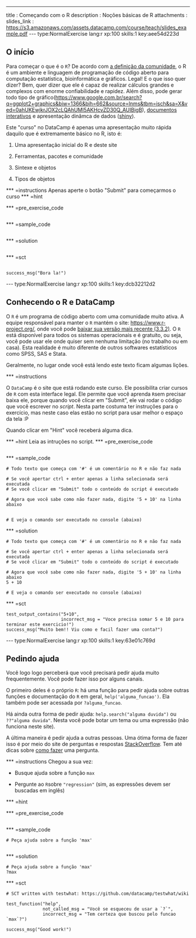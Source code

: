 ---
title       : Começando com o R
description : Noções básicas de R
attachments :
  slides_link : https://s3.amazonaws.com/assets.datacamp.com/course/teach/slides_example.pdf
--- type:NormalExercise lang:r xp:100 skills:1 key:aee54d223d
## O início

Para começar o que é o `R`? De acordo com [a definição da comunidade](http://pt.stackoverflow.com/tags/r/info), o R é um ambiente e linguagem de programação de código aberto para computação estatística, bioinformática e gráficos. Legal! E o que isso quer dizer? Bem, quer dizer que ele é capaz de realizar cálculos grandes e complexos com enorme confiabilidade e rapidez. Além disso, pode gerar todo tipo de gráfico(https://www.google.com.br/search?q=ggplot2+graphics&biw=1366&bih=662&source=lnms&tbm=isch&sa=X&ved=0ahUKEwjkrJOX2cLQAhUMl5AKHcvZD30Q_AUIBigB), [documentos interativos](http://timelyportfolio.github.io/rCharts_nyt_home_price/) e apresentação dinâmca de dados ([shiny](https://tomasbarcellos.shinyapps.io/imoveis-floripa/)).

Este "curso" no DataCamp é apenas uma apresentação muito rápida daquilo que é extremamente básico no R, isto é:

1. Uma apresentação inicial do R e deste site

2. Ferramentas, pacotes e comunidade

3. Sintexe e objetos

4. Tipos de objetos


*** =instructions
Apenas aperte o botão "Submit" para começarmos o curso
*** =hint

*** =pre_exercise_code
```{r}

```

*** =sample_code
```{r}

```

*** =solution
```{r}

```

*** =sct
```{r}

success_msg("Bora la!")
```

--- type:NormalExercise lang:r xp:100 skills:1 key:dcb32212d2
## Conhecendo o R e DataCamp

O `R` é um programa de código aberto com uma comunidade muito ativa. A equipe responsável para manter o `R` mantém o site: https://www.r-project.org/, onde você pode [baixar sua versão mais recente (3.3.2)](https://cran.fiocruz.br/). O `R` está disponível para todos os sistemas operacionais e é gratuito, ou seja, você pode usar ele onde quiser sem nenhuma limitação (no trabalho ou em casa). Esta realidade é muito diferente de outros softwares estatísticos como SPSS, SAS e Stata. 

Geralmente, no lugar onde você está lendo este texto ficam algumas lições.

*** =instructions

O `DataCamp` é o site que está rodando este curso. Ele possibilita criar cursos de `R` com esta interface legal. Ele permite que você aprenda `R`sem precisar baixa ele, porque quando você clicar em "Submit", ele vai rodar o código que você escrever no *script*. Nesta parte costuma ter instruções para o exercício, mas neste caso elas estão no script para usar melhor o espaço da tela :P

Quando clicar em "Hint" você receberá alguma dica.

*** =hint
Leia as intruções no script.
*** =pre_exercise_code
```{r}

```

*** =sample_code
```{r}
# Todo texto que começa com '#' é um comentário no R e não faz nada

# Se você apertar ctrl + enter apenas a linha selecionada será executada
# Se você clicar em "Submit" todo o conteúdo do script é executado

# Agora que você sabe como não fazer nada, digite '5 + 10' na linha abaixo


# E veja o comando ser executado no console (abaixo)
```

*** =solution
```{r}
# Todo texto que começa com '#' é um comentário no R e não faz nada

# Se você apertar ctrl + enter apenas a linha selecionada será executada
# Se você clicar em "Submit" todo o conteúdo do script é executado

# Agora que você sabe como não fazer nada, digite '5 + 10' na linha abaixo
5 + 10

# E veja o comando ser executado no console (abaixo)
```

*** =sct
```{r}
test_output_contains("5+10",
                     incorrect_msg = "Voce precisa somar 5 e 10 para terminar este exercicio!")
success_msg("Muito bem!! Viu como e facil fazer uma conta?")
```

--- type:NormalExercise lang:r xp:100 skills:1 key:63e01c769d
## Pedindo ajuda

Você logo logo perceberá que você precisará pedir ajuda muito frequentemente. Você pode fazer isso por alguns canais.

O primeiro deles é o próprio `R`: há uma função para pedir ajuda sobre outras funções e documentação do `R` em geral, `help('alguma_funcao')`. Ela também pode ser acessada por `?alguma_funcao`.

Há ainda outra forma de pedir ajuda: `help.search("alguma duvida")` ou `??"alguma duvida"`. Nesta você pode botar um tema ou uma expressão (não funciona neste site).

A última maneira é pedir ajuda a outras pessoas. Uma ótima forma de fazer isso é por meio do site de perguntas e respostas [StackOverflow](http://pt.stackoverflow.com/). Tem até dicas sobre [como fazer](http://pt.stackoverflow.com/help/how-to-ask) uma pergunta.

*** =instructions
Chegou a sua vez:

* Busque ajuda sobre a função `max`

* Pergunte ao `R`sobre `"regression"` (sim, as expressões devem ser buscadas em inglês)

*** =hint


*** =pre_exercise_code
```{r}

```

*** =sample_code
```{r}
# Peça ajuda sobre a função 'max'


```

*** =solution
```{r}
# Peça ajuda sobre a função 'max'
?max

```

*** =sct
```{r}
# SCT written with testwhat: https://github.com/datacamp/testwhat/wiki

test_function("help",
              not_called_msg = "Você se esqueceu de usar a `?`",
              incorrect_msg = "Tem certeza que buscou pelo funcao `max`?")

success_msg("Good work!")
```
